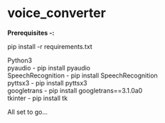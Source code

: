 # voice_converter
**Prerequisites -:**

pip install -r requirements.txt


Python3 <br>
pyaudio - pip install pyaudio <br> 
SpeechRecognition - pip install SpeechRecognition <br>
pyttsx3 - pip install pyttsx3 <br>
googletrans - pip install googletrans==3.1.0a0 <br>
tkinter - pip install tk <br>


All set to go...
